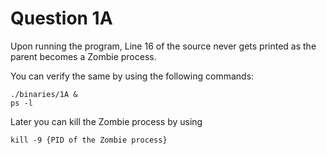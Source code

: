 # Question 1A

Upon running the program, Line 16 of the source never gets printed as the parent becomes a Zombie process.

You can verify the same by using the following commands:

```
./binaries/1A &
ps -l
```

Later you can kill the Zombie process by using

```
kill -9 {PID of the Zombie process}
```
